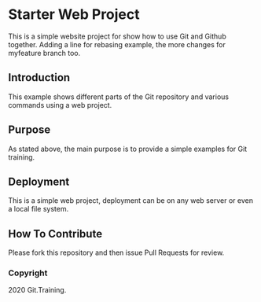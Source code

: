 # Starter Web Project

This is a simple website project for show how to use Git and Github together. Adding a line for rebasing example, the more changes for myfeature branch too.

## Introduction

This example shows different parts of the Git repository and various commands using a web project.

## Purpose

As stated above, the main purpose is to provide a simple examples for Git training.

## Deployment

This is a simple web project, deployment can be on any web server or even a local file system.

## How To Contribute

Please fork this repository and then issue Pull Requests for review.

### Copyright
2020 Git.Training.
